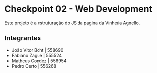 # Checkpoint 02 - Web Development

Este projeto é a estruturação do JS da pagina da Vinheria Agnello.

## Integrantes

- João Vitor Boht | 558690
- Fabiano Zague   | 555524
- Matheus Condez  | 556954
- Pedro Certo     | 556268
